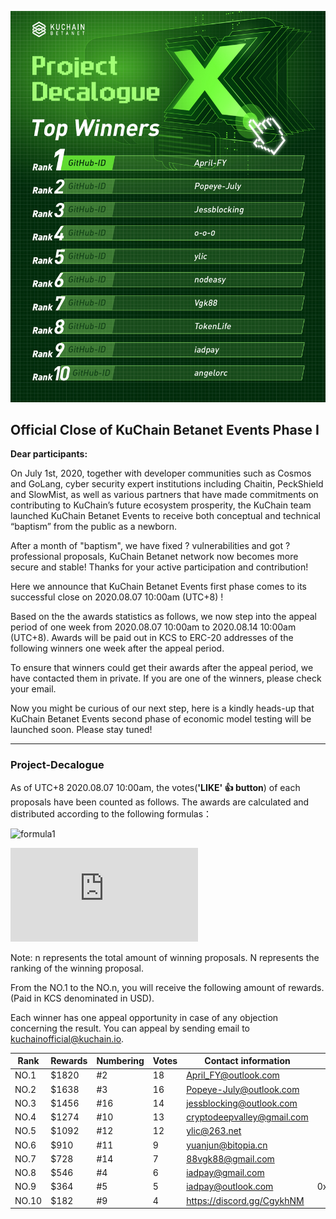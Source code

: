 ![projectDecalogueCloseCover](https://github.com/KuChainNetwork/Project-Decalogue/blob/master/imgs/projectDecalogueEndCover.jpg?raw=true)

## Official Close of KuChain Betanet Events Phase I



**Dear participants:**



On  July 1st, 2020, together with developer communities such as Cosmos and GoLang, cyber security expert institutions including Chaitin, PeckShield and SlowMist, as well as various partners that have made commitments on contributing to KuChain’s future ecosystem prosperity, the KuChain team launched KuChain Betanet Events to receive both conceptual and technical “baptism” from the public as a newborn.

After a month of "baptism", we have fixed ? vulnerabilities and got ? professional proposals, KuChain Betanet network now becomes more secure and stable! Thanks for your active participation and contribution!

Here we announce that KuChain Betanet Events first phase comes to its successful close on 2020.08.07 10:00am (UTC+8) !

Based on the the awards statistics as follows, we now step into the appeal period of one week from 2020.08.07 10:00am to 2020.08.14 10:00am (UTC+8). Awards will be paid out in KCS to ERC-20 addresses of the following winners one week after the appeal period.

To ensure that winners could get their awards after the appeal period, we have contacted them in private. If you are one of the winners, please check your email.

Now you might be curious of our next step, here is a kindly heads-up that KuChain Betanet Events second phase of economic model testing will be launched soon. Please stay tuned!





---

### Project-Decalogue

As of UTC+8 2020.08.07 10:00am, the votes(**'LIKE' 👍 button**) of each proposals have been counted as follows. The awards are calculated and distributed according to the following formulas：

![formula1](https://latex.codecogs.com/svg.latex?R%20=%2010000/\sum_{i=1}^{n}%20i;%20(n%20%3C=%2010))

![formula2](https://latex.codecogs.com/svg.latex?Rewards%20=%20(n-N+1)R;(n,N%3C=10))

Note: n represents the total amount of winning proposals. N represents the ranking of the winning proposal.

From the NO.1 to the NO.n, you will receive the following amount of rewards. (Paid in KCS denominated in USD).

Each winner has one appeal opportunity in case of any objection concerning the result. You can appeal by sending email to kuchainofficial@kuchain.io.

| Rank  | Rewards | Numbering | Votes | Contact information        | ERC-20 Address |
| ----- | ------- | --------- | ----- | -------------------------- | -------------- |
| NO.1  | $1820   | #2        | 18    | April_FY@outlook.com       |                |
| NO.2  | $1638   | #3        | 16    | Popeye-July@outlook.com    |                |
| NO.3  | $1456   | #16       | 14    | jessblocking@outlook.com   |                |
| NO.4  | $1274   | #10       | 13    | cryptodeepvalley@gmail.com |                |
| NO.5  | $1092   | #12       | 12    | ylic@263.net               |                |
| NO.6  | $910    | #11       | 9     | yuanjun@bitopia.cn         |                |
| NO.7  | $728    | #14       | 7     | 88vgk88@gmail.com          |                |
| NO.8  | $546    | #4        | 6     | iadpay@gmail.com           |                |
| NO.9  | $364    | #5        | 5     | iadpay@outlook.com         |  0x286E6a0E9f38bA368e6DBCBC4bBf5c3A6664f0ED |
| NO.10 | $182    | #9        | 4     | https://discord.gg/CgykhNM |                |

